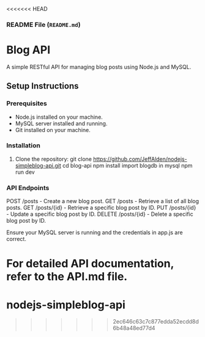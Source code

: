 <<<<<<< HEAD
### README File (`README.md`)


# Blog API

A simple RESTful API for managing blog posts using Node.js and MySQL.

## Setup Instructions

### Prerequisites
- Node.js installed on your machine.
- MySQL server installed and running.
- Git installed on your machine.

### Installation

1. Clone the repository:
   git clone https://github.com/JeffAlden/nodejs-simpleblog-api.git
   cd blog-api
   npm install
   import blogdb in mysql
   npm run dev
   
### API Endpoints

POST /posts - Create a new blog post.
GET /posts - Retrieve a list of all blog posts.
GET /posts/{id} - Retrieve a specific blog post by ID.
PUT /posts/{id} - Update a specific blog post by ID.
DELETE /posts/{id} - Delete a specific blog post by ID.

Ensure your MySQL server is running and the credentials in app.js are correct.

For detailed API documentation, refer to the API.md file.
=======
# nodejs-simpleblog-api
>>>>>>> 2ec646c63c7c877edda52ecdd8d6b48a48ed77d4
